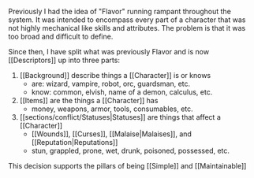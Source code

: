 Previously I had the idea of "Flavor" running rampant throughout the system. It was intended to encompass every part of a character that was not highly mechanical like skills and attributes. The problem is that it was too broad and difficult to define.

Since then, I have split what was previously Flavor and is now [[Descriptors]] up into three parts:
1. [[Background]] describe things a [[Character]] is or knows
	- are: wizard, vampire, robot, orc, guardsman, etc.
	- know: common, elvish, name of a demon, calculus, etc.
2. [[Items]] are the things a [[Character]] has
	- money, weapons, armor, tools, consumables, etc.
3. [[sections/conflict/Statuses|Statuses]] are things that affect a [[Character]]
	- [[Wounds]], [[Curses]], [[Malaise|Malaises]], and [[Reputation|Reputations]]
	- stun, grappled, prone, wet, drunk, poisoned, possessed, etc.

This decision supports the pillars of being [[Simple]] and [[Maintainable]]